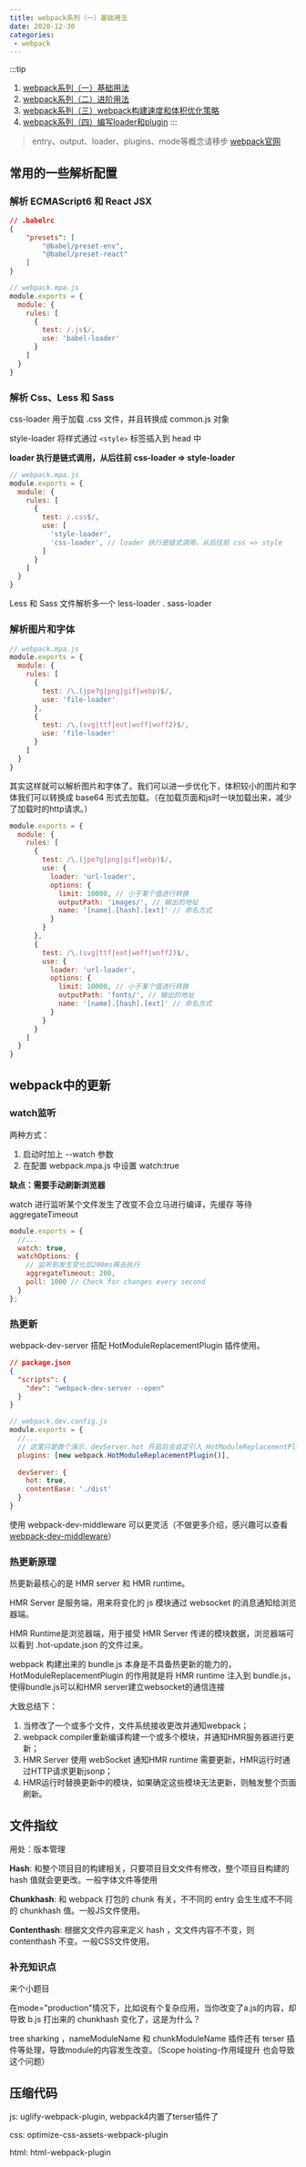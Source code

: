 ```yaml
---
title: webpack系列（一）基础用法
date: 2020-12-30
categories:
 - webpack
---
```


:::tip
1. [webpack系列（一）基础用法](https://iseddrick.github.io/blog/blogs/webpack/webpack系列/基础用法.html)
2. [webpack系列（二）进阶用法](https://iseddrick.github.io/blog/blogs/webpack/webpack系列/进阶用法.html)
3. [webpack系列（三）webpack构建速度和体积优化策略](https://iseddrick.github.io/blog/blogs/webpack/webpack系列/webpack构建速度和体积优化策略.html)
4. [webpack系列（四）编写loader和plugin](https://iseddrick.github.io/blog/blogs/webpack/webpack系列/编写loader和plugin.html)
:::

> entry、output、loader、plugins、mode等概念请移步 [webpack官网](https://webpack.docschina.org/concepts/)

## 常用的一些解析配置

### 解析 ECMAScript6 和 React JSX

```json
// .babelrc
{
    "presets": [
        "@babel/preset-env",
        "@babel/preset-react"
    ]
}
```

```javascript
// webpack.mpa.js
module.exports = {
  module: {
    rules: [
      {
        test: /.js$/,
        use: 'babel-loader'
      } 
    ]
  }
}
```

### 解析 Css、Less 和 Sass

css-loader 用于加载 .css 文件，并且转换成 common.js 对象

style-loader 将样式通过 `<style>` 标签插入到 head 中

**loader 执行是链式调用，从后往前 css-loader => style-loader**

```javascript
// webpack.mpa.js
module.exports = {
  module: {
    rules: [
      {
        test: /.css$/,
        use: [
          'style-loader',
          'css-loader', // loader 执行是链式调用，从后往前 css => style
        ]
      } 
    ]
  }
}
```

Less 和 Sass 文件解析多一个 less-loader . sass-loader

### 解析图片和字体

```javascript
// webpack.mpa.js
module.exports = {
  module: {
    rules: [
      {
        test: /\.(jpe?g|png|gif|webp)$/,
        use: 'file-loader'
      },
      {
        test: /\.(svg|ttf|eot|woff|woff2)$/,
        use: 'file-loader'
      }
    ]
  }
}
```

其实这样就可以解析图片和字体了。我们可以进一步优化下，体积较小的图片和字体我们可以转换成 base64 形式去加载。（在加载页面和js时一块加载出来，减少了加载时的http请求。）

```javascript
module.exports = {
  module: {
    rules: [
      {
        test: /\.(jpe?g|png|gif|webp)$/,
        use: {
          loader: 'url-loader',
          options: {
            limit: 10000, // 小于某个值进行转换
            outputPath: 'images/', // 输出的地址
            name: '[name].[hash].[ext]' // 命名方式
          }
        }
      },
      {
        test: /\.(svg|ttf|eot|woff|woff2)$/,
        use: {
          loader: 'url-loader',
          options: {
            limit: 10000, // 小于某个值进行转换
            outputPath: 'fonts/', // 输出的地址
            name: '[name].[hash].[ext]' // 命名方式
          }
        }
      }
    ]
  }
}
```

## webpack中的更新

### watch监听

两种方式： 
1. 启动时加上 --watch 参数
2. 在配置 webpack.mpa.js 中设置 watch:true  

**缺点：需要手动刷新浏览器**

watch 进行监听某个文件发生了改变不会立马进行编译，先缓存 等待aggregateTimeout

```javascript
module.exports = {
  //...
  watch: true,
  watchOptions: {
    // 监听到发生变化后200ms再去执行
    aggregateTimeout: 200,
    poll: 1000 // Check for changes every second
  }
};
```

### 热更新

webpack-dev-server 搭配 HotModuleReplacementPlugin 插件使用。

```json
// package.json
{
  "scripts": {
    "dev": "webpack-dev-server --open"
  }
}
```

```javascript
// webpack.dev.config.js
module.exports = {
  //...
  // 这里只是做个演示，devServer.hot 开启后会自定引入 HotModuleReplacementPlugin 插件
  plugins: [new webpack.HotModuleReplacementPlugin()],
  
  devServer: {
    hot: true,
    contentBase: './dist'
  }
}
```

使用 webpack-dev-middleware 可以更灵活（不做更多介绍，感兴趣可以查看 [webpack-dev-middleware](https://webpack.js.org/guides/development/#using-webpack-dev-middleware)） 

### 热更新原理

热更新最核心的是 HMR server 和 HMR runtime。

HMR Server 是服务端，用来将变化的 js 模块通过 websocket 的消息通知给浏览器端。

HMR Runtime是浏览器端，用于接受 HMR Server 传递的模块数据，浏览器端可以看到 .hot-update.json 的文件过来。

webpack 构建出来的 bundle.js 本身是不具备热更新的能力的，HotModuleReplacementPlugin 的作用就是将 HMR runtime 注入到 bundle.js，使得bundle.js可以和HMR server建立websocket的通信连接

大致总结下：

1. 当修改了一个或多个文件，文件系统接收更改并通知webpack；
3. webpack compiler重新编译构建一个或多个模块，并通知HMR服务器进行更新；
4. HMR Server 使用 webSocket 通知HMR runtime 需要更新，HMR运行时通过HTTP请求更新jsonp；
5. HMR运行时替换更新中的模块，如果确定这些模块无法更新，则触发整个页面刷新。

## 文件指纹

用处：版本管理

**Hash**: 和整个项⽬目的构建相关，只要项⽬目⽂文件有修改，整个项⽬目构建的 hash 值就会更更改。一般字体文件等使用
 
**Chunkhash**: 和 webpack 打包的 chunk 有关，不不同的 entry 会⽣生成不不同的 chunkhash 值。一般JS文件使用。

**Contenthash**: 根据⽂文件内容来定义 hash ，⽂文件内容不不变，则 contenthash 不变。一般CSS文件使用。

### 补充知识点

来个小题目

在mode="production"情况下，比如说有个复杂应用，当你改变了a.js的内容，却导致 b.js 打出来的 chunkhash 变化了，这是为什么？

tree sharking ，nameModuleName 和 chunkModuleName 插件还有 terser 插件等处理，导致module的内容发生改变。（Scope hoisting-作用域提升 也会导致这个问题）

## 压缩代码

js: uglify-webpack-plugin, webpack4内置了terser插件了
 
css: optimize-css-assets-webpack-plugin

html: html-webpack-plugin

